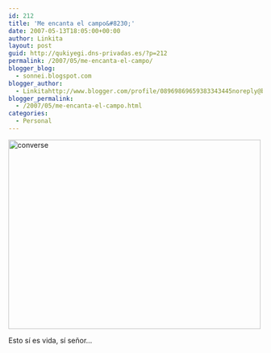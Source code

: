 ```yaml
---
id: 212
title: 'Me encanta el campo&#8230;'
date: 2007-05-13T18:05:00+00:00
author: Linkita
layout: post
guid: http://qukiyegi.dns-privadas.es/?p=212
permalink: /2007/05/me-encanta-el-campo/
blogger_blog:
  - sonnei.blogspot.com
blogger_author:
  - Linkitahttp://www.blogger.com/profile/08969869659383343445noreply@blogger.com
blogger_permalink:
  - /2007/05/me-encanta-el-campo.html
categories:
  - Personal
---
```

<img src="http://farm1.static.flickr.com/189/496516726_79be24fcdd.jpg" alt="converse" height="375" width="500" />

Esto sí es vida, sí señor&#8230;